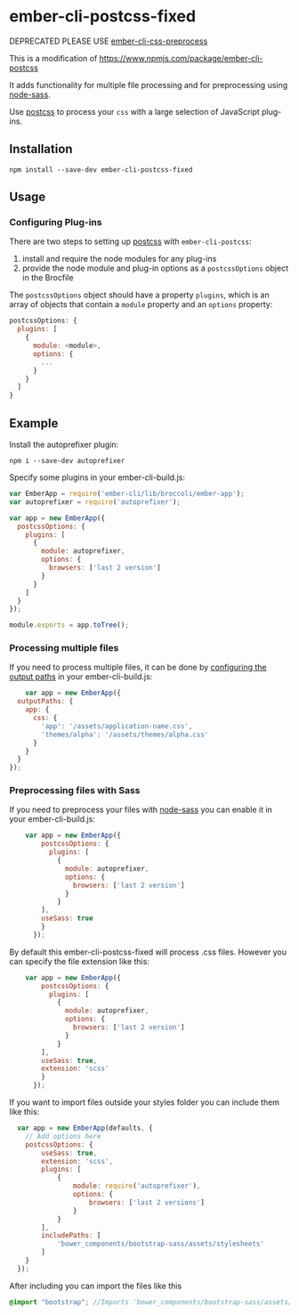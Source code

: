 # ember-cli-postcss-fixed

DEPRECATED PLEASE USE [ember-cli-css-preprocess](https://github.com/n1ru4l/ember-cli-css-preprocess)

This is a modification of https://www.npmjs.com/package/ember-cli-postcss

It adds functionality for multiple file processing and for preprocessing using [node-sass](https://www.npmjs.com/package/node-sass).

Use [postcss](https://github.com/postcss/postcss) to process your `css` with a large selection of JavaScript plug-ins.

## Installation

```shell
npm install --save-dev ember-cli-postcss-fixed
```

## Usage



### Configuring Plug-ins

There are two steps to setting up [postcss](https://github.com/postcss/postcss) with `ember-cli-postcss`:

1. install and require the node modules for any plug-ins
2. provide the node module and plug-in options as a `postcssOptions` object in the Brocfile

The `postcssOptions` object should have a property `plugins`, which is an array of objects that contain a `module` property and an `options` property:

```javascript
postcssOptions: {
  plugins: [
    {
      module: <module>,
      options: {
        ...
      }
    }
  ]
}
```

## Example

Install the autoprefixer plugin:

```shell
npm i --save-dev autoprefixer
```

Specify some plugins in your ember-cli-build.js:

```javascript
var EmberApp = require('ember-cli/lib/broccoli/ember-app');
var autoprefixer = require('autoprefixer');

var app = new EmberApp({
  postcssOptions: {
    plugins: [
      {
        module: autoprefixer,
        options: {
          browsers: ['last 2 version']
        }
      }
    ]
  }
});

module.exports = app.toTree();
```


### Processing multiple files
If you need to process multiple files, it can be done by [configuring the output paths](http://www.ember-cli.com/user-guide/#configuring-output-paths) in your ember-cli-build.js:
```javascript
	var app = new EmberApp({
  outputPaths: {
    app: {
      css: {
        'app': '/assets/application-name.css',
        'themes/alpha': '/assets/themes/alpha.css'
      }
    }
  }
});

```

### Preprocessing files with Sass
If you need to preprocess your files with [node-sass](https://www.npmjs.com/package/node-sass) you can enable it in your ember-cli-build.js:
```javascript
	var app = new EmberApp({
        postcssOptions: {
          plugins: [
            {
              module: autoprefixer,
              options: {
                browsers: ['last 2 version']
              }
            }
        ],
        useSass: true
        }
      });
```
By default this ember-cli-postcss-fixed will process .css files.
However you can specify the file extension like this:
```javascript
	var app = new EmberApp({
        postcssOptions: {
          plugins: [
            {
              module: autoprefixer,
              options: {
                browsers: ['last 2 version']
              }
            }
        ],
        useSass: true,
        extension: 'scss'
        }
      });
```

If you want to import files outside your styles folder you can include them like this:

```javascript
  var app = new EmberApp(defaults, {
    // Add options here
    postcssOptions: {
        useSass: true,
        extension: 'scss',
        plugins: [
            {
                module: require('autoprefixer'),
                options: {
                    browsers: ['last 2 versions']
                }
            }
        ],
        includePaths: [
            'bower_components/bootstrap-sass/assets/stylesheets'
        ]
    }
  });
```

After including you can import the files like this 

```scss
@import "bootstrap"; //Imports 'bower_components/bootstrap-sass/assets/stylesheets/_bootstrap.scss'
```
